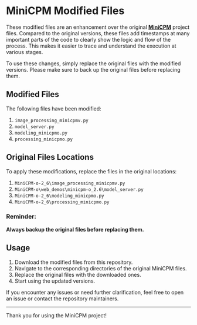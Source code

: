 # MiniCPM Modified Files

These modified files are an enhancement over the original [**MiniCPM**](https://github.com/OpenBMB/MiniCPM-o) project files. Compared to the original versions, these files add timestamps at many important parts of the code to clearly show the logic and flow of the process. This makes it easier to trace and understand the execution at various stages.

To use these changes, simply replace the original files with the modified versions. Please make sure to back up the original files before replacing them.

## Modified Files
The following files have been modified:
1. `image_processing_minicpmv.py`
2. `model_server.py`
3. `modeling_minicpmo.py`
4. `processing_minicpmo.py`

## Original Files Locations
To apply these modifications, replace the files in the original locations:

1. `MiniCPM-o-2_6\image_processing_minicpmv.py`
2. `MiniCPM-o\web_demos\minicpm-o_2.6\model_server.py`
3. `MiniCPM-o-2_6\modeling_minicpmo.py`
4. `MiniCPM-o-2_6\processing_minicpmo.py`

### Reminder: 
**Always backup the original files before replacing them.**

## Usage
1. Download the modified files from this repository.
2. Navigate to the corresponding directories of the original MiniCPM files.
3. Replace the original files with the downloaded ones.
4. Start using the updated versions.

If you encounter any issues or need further clarification, feel free to open an issue or contact the repository maintainers.

---

Thank you for using the MiniCPM project!
